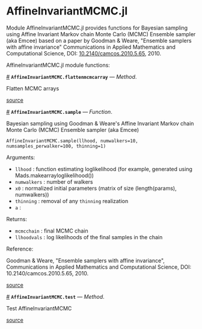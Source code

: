 
<a id='AffineInvariantMCMC.jl'></a>

<a id='AffineInvariantMCMC.jl-1'></a>

# AffineInvariantMCMC.jl


Module AffineInvariantMCMC.jl provides functions for Bayesian sampling using Affine Invariant Markov chain Monte Carlo (MCMC) Ensemble sampler (aka Emcee) based on a paper by Goodman & Weare, "Ensemble samplers with affine invariance" Communications in Applied Mathematics and Computational Science, DOI: [10.2140/camcos.2010.5.65](http://dx.doi.org/10.2140/camcos.2010.5.65), 2010.


AffineInvariantMCMC.jl module functions:

<a id='AffineInvariantMCMC.flattenmcmcarray-Tuple{Array, Array}' href='#AffineInvariantMCMC.flattenmcmcarray-Tuple{Array, Array}'>#</a>
**`AffineInvariantMCMC.flattenmcmcarray`** &mdash; *Method*.



Flatten MCMC arrays


<a target='_blank' href='https://github.com/madsjulia/AffineInvariantMCMC.jl/blob/e3ad0a609336ea921601e0ab79bdd2f654c150f8/src/AffineInvariantMCMC.jl#L103' class='documenter-source'>source</a><br>

<a id='AffineInvariantMCMC.sample' href='#AffineInvariantMCMC.sample'>#</a>
**`AffineInvariantMCMC.sample`** &mdash; *Function*.



Bayesian sampling using Goodman & Weare's Affine Invariant Markov chain Monte Carlo (MCMC) Ensemble sampler (aka Emcee)

```
AffineInvariantMCMC.sample(llhood, numwalkers=10, numsamples_perwalker=100, thinning=1)
```

Arguments:

  * `llhood` : function estimating loglikelihood (for example, generated using Mads.makearrayloglikelihood())
  * `numwalkers` : number of walkers
  * `x0` : normalized initial parameters (matrix of size (length(params), numwalkers))
  * `thinning` : removal of any `thinning` realization
  * `a` :

Returns:

  * `mcmcchain` : final MCMC chain
  * `llhoodvals` : log likelihoods of the final samples in the chain

Reference:

Goodman & Weare, "Ensemble samplers with affine invariance", Communications in Applied Mathematics and Computational Science, DOI: 10.2140/camcos.2010.5.65, 2010.


<a target='_blank' href='https://github.com/madsjulia/AffineInvariantMCMC.jl/blob/e3ad0a609336ea921601e0ab79bdd2f654c150f8/src/AffineInvariantMCMC.jl#L43-L66' class='documenter-source'>source</a><br>

<a id='AffineInvariantMCMC.test-Tuple{}' href='#AffineInvariantMCMC.test-Tuple{}'>#</a>
**`AffineInvariantMCMC.test`** &mdash; *Method*.



Test AffineInvariantMCMC


<a target='_blank' href='https://github.com/madsjulia/AffineInvariantMCMC.jl/blob/e3ad0a609336ea921601e0ab79bdd2f654c150f8/src/AffineInvariantMCMC.jl#L38' class='documenter-source'>source</a><br>

